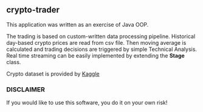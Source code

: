## crypto-trader
This application was written as an exercise of Java OOP.

The trading is based on custom-written data processing pipeline. 
Historical day-based crypto prices are read from csv file.
Then moving average is calculated and trading decisions are triggered by
simple Technical Analysis. Real time streaming can be easily implemented by
extending the **Stage** class.

Crypto dataset is provided by [Kaggle](https://www.kaggle.com/datasets/sudalairajkumar/cryptocurrencypricehistory)

### DISCLAIMER
If you would like to use this software, you do it on your own risk!